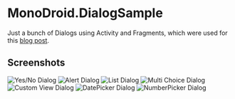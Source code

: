 MonoDroid.DialogSample
======================

Just a bunch of Dialogs using Activity and Fragments, which were used for this [blog post](http://blog.ostebaronen.dk/2013/02/using-dialogs-in-mono-for-android.html).

Screenshots
-----------
![Yes/No Dialog](https://github.com/Cheesebaron/MonoDroid.DialogSample/raw/master/Screenshots/1.PNG)
![Alert Dialog](https://github.com/Cheesebaron/MonoDroid.DialogSample/raw/master/Screenshots/2.PNG)
![List Dialog](https://github.com/Cheesebaron/MonoDroid.DialogSample/raw/master/Screenshots/3.PNG)
![Multi Choice Dialog](https://github.com/Cheesebaron/MonoDroid.DialogSample/raw/master/Screenshots/4.PNG)
![Custom View Dialog](https://github.com/Cheesebaron/MonoDroid.DialogSample/raw/master/Screenshots/5.PNG)
![DatePicker Dialog](https://github.com/Cheesebaron/MonoDroid.DialogSample/raw/master/Screenshots/6.PNG)
![NumberPicker Dialog](https://github.com/Cheesebaron/MonoDroid.DialogSample/raw/master/Screenshots/7.PNG)

